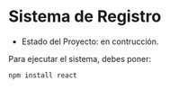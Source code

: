 <h1> Sistema de Registro</h1>

- Estado del Proyecto: en contrucción.

Para ejecutar el sistema, debes poner:

```npm install react```
